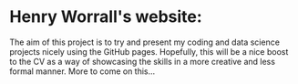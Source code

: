 # Henry Worrall's website:

The aim of this project is to try and present my coding and data science projects nicely using the GitHub pages. Hopefully, this will be a nice boost to the CV as a way of showcasing the skills in a more creative and less formal manner. More to come on this...
